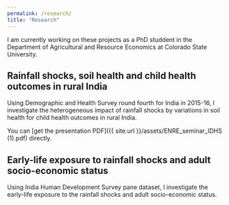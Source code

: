 ```yaml
---
permalink: /research/
title: "Research"
---
```

I am currently working on these projects as a PhD studdent in the Department of Agricultural and Resource Economics at Colorado State University.

## Rainfall shocks, soil health and child health outcomes in rural India

Using Demographic and Health Survey round fourth for India in 2015-16, I investigate the heterogeneous impact of rainfall shocks by variations in soil health for child health outcomes in rural India. 

You can [get the presentation PDF]({{ site.url }}/assets/ENRE_seminar_IDHS (1).pdf) directly.

## Early-life exposure to rainfall shocks and adult socio-economic status

Using India Human Development Survey pane dataset, I investigate the early-life exposure to the rainfall shocks and adult socio-economic status.
